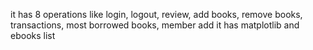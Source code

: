 it has 8 operations like
login, logout, review, add books, remove books, transactions, most borrowed books, member add
it has matplotlib and ebooks list 
